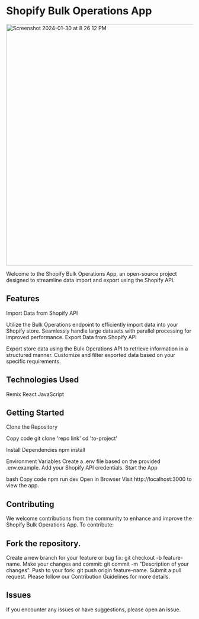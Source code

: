 # Shopify Bulk Operations App


<img width="651" alt="Screenshot 2024-01-30 at 8 26 12 PM" src="https://github.com/stefanoHTB/bulkyOps/assets/104746605/8438988a-6ee6-4f3b-880d-0cd0bc554f3d">


Welcome to the Shopify Bulk Operations App, an open-source project designed to streamline data import and export using the Shopify API.

## Features
Import Data from Shopify API

Utilize the Bulk Operations endpoint to efficiently import data into your Shopify store.
Seamlessly handle large datasets with parallel processing for improved performance.
Export Data from Shopify API

Export store data using the Bulk Operations API to retrieve information in a structured manner.
Customize and filter exported data based on your specific requirements.

## Technologies Used
Remix
React
JavaScript

## Getting Started
Clone the Repository

Copy code
git clone 'repo link'
cd 'to-project'

Install Dependencies
npm install

Environment Variables
Create a .env file based on the provided .env.example. Add your Shopify API credentials.
Start the App

bash
Copy code
npm run dev
Open in Browser
Visit http://localhost:3000 to view the app.

## Contributing
We welcome contributions from the community to enhance and improve the Shopify Bulk Operations App. To contribute:

## Fork the repository.
Create a new branch for your feature or bug fix: git checkout -b feature-name.
Make your changes and commit: git commit -m "Description of your changes".
Push to your fork: git push origin feature-name.
Submit a pull request.
Please follow our Contribution Guidelines for more details.

## Issues
If you encounter any issues or have suggestions, please open an issue.

